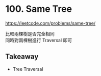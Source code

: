# 100. Same Tree

<https://leetcode.com/problems/same-tree/>

比較兩棵樹是否完全相同  
同時對兩棵樹進行 Traversal 即可

## Takeaway

- Tree Traversal
